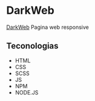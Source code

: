 # DarkWeb

[DarkWeb](https://dark-images.netlify.app/) Pagina web responsive 

## Teconologias
- HTML
- CSS
- SCSS
- JS
- NPM
- NODE.JS
